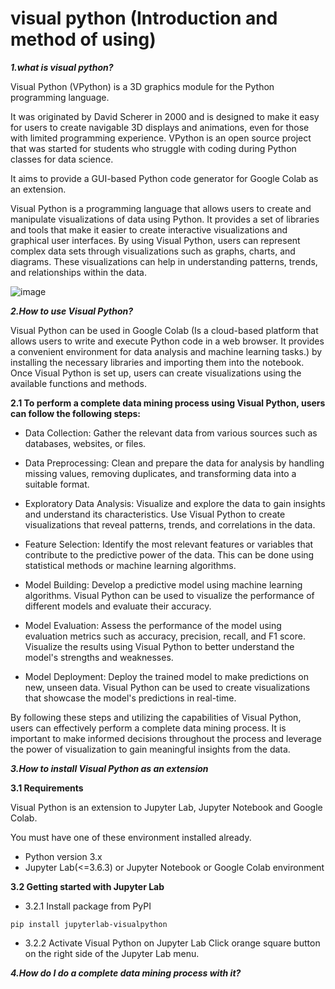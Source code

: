 # visual python (Introduction and method of using)


***1.what is visual python?***


Visual Python (VPython) is a 3D graphics module for the Python programming language. 

It was originated by David Scherer in 2000 and is designed to make it easy for users to create navigable 3D displays and animations, even for those with limited programming experience. VPython is an open source project that was started for students who struggle with coding during Python classes for data science. 

It aims to provide a GUI-based Python code generator for Google Colab as an extension.


Visual Python is a programming language that allows users to create and manipulate visualizations of data using Python. It provides a set of libraries and tools that make it easier to create interactive visualizations and graphical user interfaces. By using Visual Python, users can represent complex data sets through visualizations such as graphs, charts, and diagrams. These visualizations can help in understanding patterns, trends, and relationships within the data.


![image](https://github.com/aysannazarmohamady/visual_python/assets/30371881/e4986167-88f8-4d8a-8ee1-7e4edd6a01e0)



***2.How to use Visual Python?***


Visual Python can be used in Google Colab (Is a cloud-based platform that allows users to write and execute Python code in a web browser. It provides a convenient environment for data analysis and machine learning tasks.) by installing the necessary libraries and importing them into the notebook. Once Visual Python is set up, users can create visualizations using the available functions and methods.


**2.1 To perform a complete data mining process using Visual Python, users can follow the following steps:**


- Data Collection: Gather the relevant data from various sources such as databases, websites, or files.

- Data Preprocessing: Clean and prepare the data for analysis by handling missing values, removing duplicates, and transforming data into a suitable format.

- Exploratory Data Analysis: Visualize and explore the data to gain insights and understand its characteristics. Use Visual Python to create visualizations that reveal patterns, trends, and correlations in the data.

- Feature Selection: Identify the most relevant features or variables that contribute to the predictive power of the data. This can be done using statistical methods or machine learning algorithms.

- Model Building: Develop a predictive model using machine learning algorithms. Visual Python can be used to visualize the performance of different models and evaluate their accuracy.

- Model Evaluation: Assess the performance of the model using evaluation metrics such as accuracy, precision, recall, and F1 score. Visualize the results using Visual Python to better understand the model's strengths and weaknesses.

- Model Deployment: Deploy the trained model to make predictions on new, unseen data. Visual Python can be used to create visualizations that showcase the model's predictions in real-time.

By following these steps and utilizing the capabilities of Visual Python, users can effectively perform a complete data mining process. It is important to make informed decisions throughout the process and leverage the power of visualization to gain meaningful insights from the data.

***3.How to install Visual Python as an extension***



**3.1 Requirements**

Visual Python is an extension to Jupyter Lab, Jupyter Notebook and Google Colab. 

You must have one of these environment installed already.

- Python version 3.x
- Jupyter Lab(<=3.6.3) or Jupyter Notebook or Google Colab environment

**3.2 Getting started with Jupyter Lab**

- 3.2.1 Install package from PyPI
```
pip install jupyterlab-visualpython
```
- 3.2.2 Activate Visual Python on Jupyter Lab
 Click orange square button on the right side of the Jupyter Lab menu.


***4.How do I do a complete data mining process with it?***
